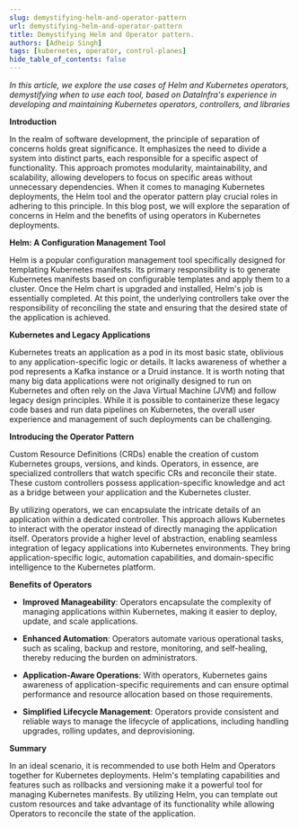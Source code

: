 ```yaml
---
slug: demystifying-helm-and-operator-pattern
url: demystifying-helm-and-operator-pattern
title: Demystifying Helm and Operator pattern.
authors: [Adheip Singh]
tags: [kubernetes, operator, control-planes]
hide_table_of_contents: false
---
```


*In this article, we explore the use cases of Helm and Kubernetes operators, demystifying when to use each tool, based on DataInfra's experience in developing and maintaining Kubernetes operators, controllers, and libraries*

**Introduction**

In the realm of software development, the principle of separation of concerns holds great significance. It emphasizes the need to divide a system into distinct parts, each responsible for a specific aspect of functionality. This approach promotes modularity, maintainability, and scalability, allowing developers to focus on specific areas without unnecessary dependencies. When it comes to managing Kubernetes deployments, the Helm tool and the operator pattern play crucial roles in adhering to this principle. In this blog post, we will explore the separation of concerns in Helm and the benefits of using operators in Kubernetes deployments.

<!--truncate-->

**Helm: A Configuration Management Tool**

Helm is a popular configuration management tool specifically designed for templating Kubernetes manifests. Its primary responsibility is to generate Kubernetes manifests based on configurable templates and apply them to a cluster. Once the Helm chart is upgraded and installed, Helm's job is essentially completed. At this point, the underlying controllers take over the responsibility of reconciling the state and ensuring that the desired state of the application is achieved.

**Kubernetes and Legacy Applications**

Kubernetes treats an application as a pod in its most basic state, oblivious to any application-specific logic or details. It lacks awareness of whether a pod represents a Kafka instance or a Druid instance. It is worth noting that many big data applications were not originally designed to run on Kubernetes and often rely on the Java Virtual Machine (JVM) and follow legacy design principles. While it is possible to containerize these legacy code bases and run data pipelines on Kubernetes, the overall user experience and management of such deployments can be challenging.

**Introducing the Operator Pattern**

Custom Resource Definitions (CRDs) enable the creation of custom Kubernetes groups, versions, and kinds. Operators, in essence, are specialized controllers that watch specific CRs and reconcile their state. These custom controllers possess application-specific knowledge and act as a bridge between your application and the Kubernetes cluster.

By utilizing operators, we can encapsulate the intricate details of an application within a dedicated controller. This approach allows Kubernetes to interact with the operator instead of directly managing the application itself. Operators provide a higher level of abstraction, enabling seamless integration of legacy applications into Kubernetes environments. They bring application-specific logic, automation capabilities, and domain-specific intelligence to the Kubernetes platform.

**Benefits of Operators**

- **Improved Manageability**: Operators encapsulate the complexity of managing applications within Kubernetes, making it easier to deploy, update, and scale applications.

- **Enhanced Automation**: Operators automate various operational tasks, such as scaling, backup and restore, monitoring, and self-healing, thereby reducing the burden on administrators.

- **Application-Aware Operations**: With operators, Kubernetes gains awareness of application-specific requirements and can ensure optimal performance and resource allocation based on those requirements.

- **Simplified Lifecycle Management**: Operators provide consistent and reliable ways to manage the lifecycle of applications, including handling upgrades, rolling updates, and deprovisioning.

**Summary**

In an ideal scenario, it is recommended to use both Helm and Operators together for Kubernetes deployments. Helm's templating capabilities and features such as rollbacks and versioning make it a powerful tool for managing Kubernetes manifests. By utilizing Helm, you can template out custom resources and take advantage of its functionality while allowing Operators to reconcile the state of the application.
